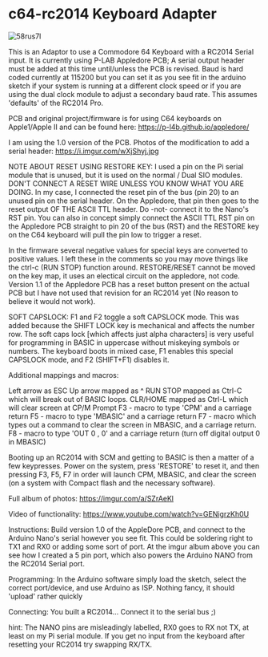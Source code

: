 # c64-rc2014 Keyboard Adapter

![58rus7l](https://user-images.githubusercontent.com/20172602/207116664-d4ca4d4c-cb51-452a-bf97-7e2bc2365fd5.jpeg)

This is an Adaptor to use a Commodore 64 Keyboard with a RC2014 Serial input. It is currently using P-LAB Appledore PCB; A serial output header must be added at this time until/unless the PCB is revised. Baud is hard coded currently at 115200 but you can set it as you see fit in the arduino sketch if your system is running at a different clock speed or if you are using the dual clock module to adjust a secondary baud rate. This assumes 'defaults' of the RC2014 Pro. 

PCB and original project/firmware is for using C64 keyboards on Apple1/Apple II and can be found here:
https://p-l4b.github.io/appledore/

I am using the 1.0 version of the PCB. Photos of the modification to add a serial header:
https://i.imgur.com/wXjShyj.jpg

NOTE ABOUT RESET USING RESTORE KEY: I used a pin on the Pi serial module that is unused, but it is used on the normal / Dual SIO modules. DON'T CONNECT A RESET WIRE UNLESS YOU KNOW WHAT YOU ARE DOING. In my case, I connected the reset pin of the bus (pin 20) to an unused pin on the serial header. On the Appledore, that pin then goes to the reset output OF THE ASCII TTL header. Do -not- connect it to the Nano's RST pin. You can also in concept simply connect the ASCII TTL RST pin on the Appledore PCB straight to pin 20 of the bus (RST) and the RESTORE key on the C64 keyboard will pull the pin low to trigger a reset.

In the firmware several negative values for special keys are converted to positive values. I left these in the comments so you may move things like the ctrl-c (RUN STOP) function around. RESTORE/RESET cannot be moved on the key map, it uses an electical circuit on the appledore, not code. Version 1.1 of the Appledore PCB has a reset button present on the actual PCB but I have not used that revision for an RC2014 yet (No reason to believe it would not work).

SOFT CAPSLOCK: F1 and F2 toggle a soft CAPSLOCK mode. This was added because the SHIFT LOCK key is mechanical and affects the number row. The soft caps lock [which affects just alpha characters] is very useful for programming in BASIC in uppercase without miskeying symbols or numbers. The keyboard boots in mixed case, F1 enables this special CAPSLOCK mode, and F2 (SHIFT+F1) disables it.

Additional mappings and macros:

Left arrow as ESC
Up arrow mapped as ^
RUN STOP mapped as Ctrl-C which will break out of BASIC loops.
CLR/HOME mapped as Ctrl-L which will clear screen at CP/M Prompt
F3 - macro to type 'CPM' and a carriage return
F5 - macro to type 'MBASIC' and a carriage return
F7 - macro which types out a command to clear the screen in MBASIC, and a carriage return.
F8 - macro to type 'OUT 0 , 0' and a carriage return (turn off digital output 0 in MBASIC) 

Booting up an RC2014 with SCM and getting to BASIC is then a matter of a few keypresses. Power on the system, press 'RESTORE' to reset it, and then pressing F3, F5, F7 in order will launch CPM, MBASIC, and clear the screen (on a system with Compact flash and the necessary software). 

Full album of photos:
https://imgur.com/a/SZrAeKl

Video of functionality:
https://www.youtube.com/watch?v=GENigrzKh0U

Instructions:
Build version 1.0 of the AppleDore PCB, and connect to the Arduino Nano's serial however you see fit. This could be soldering right to TX1 and RX0 or adding some sort of port. At the imgur album above you can see how I created a 5 pin port, which also powers the Arduino NANO from the RC2014 Serial port.

Programming:
In the Arduino software simply load the sketch, select the correct port/device, and use Arduino as ISP. Nothing fancy, it should 'upload' rather quickly

Connecting:
You built a RC2014... Connect it to the serial bus ;)

hint: The NANO pins are misleadingly labelled, RX0 goes to RX not TX, at least on my Pi serial module. If you get no input from the keyboard after resetting your RC2014 try swapping RX/TX. 
